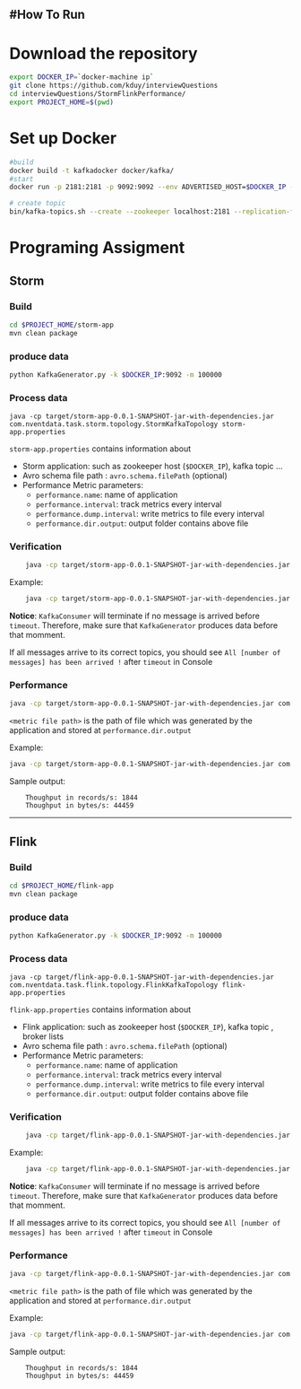 
#How To Run
---

# Download the repository
```bash
export DOCKER_IP=`docker-machine ip`
git clone https://github.com/kduy/interviewQuestions
cd interviewQuestions/StormFlinkPerformance/
export PROJECT_HOME=$(pwd)
```

# Set up Docker

```bash
#build
docker build -t kafkadocker docker/kafka/
#start
docker run -p 2181:2181 -p 9092:9092 --env ADVERTISED_HOST=$DOCKER_IP --env ADVERTISED_PORT=9092 --env KAFKA_CREATE_TOPICS=neverwinter,random1,random2,random3 kafkadocker

# create topic
bin/kafka-topics.sh --create --zookeeper localhost:2181 --replication-factor 1 --partitions 1 --topic test

```

# Programing Assigment

## Storm
### Build
```bash
cd $PROJECT_HOME/storm-app
mvn clean package
```

### produce data
```bash
python KafkaGenerator.py -k $DOCKER_IP:9092 -m 100000
```

### Process data
```
java -cp target/storm-app-0.0.1-SNAPSHOT-jar-with-dependencies.jar com.nventdata.task.storm.topology.StormKafkaTopology storm-app.properties
```

`storm-app.properties`  contains information about
- Storm application: such as zookeeper host (`$DOCKER_IP`), kafka topic ...
- Avro schema file path : `avro.schema.filePath` (optional)
- Performance Metric parameters:
    + `performance.name`: name of application
    + `performance.interval`: track metrics every interval
    + `performance.dump.interval`: write metrics to file every interval
    + `performance.dir.output`: output folder contains above file

### Verification
```bash
    java -cp target/storm-app-0.0.1-SNAPSHOT-jar-with-dependencies.jar com.nventdata.task.storm.verification.KafkaConsumer <zookeeperHost>:<port>  <topics> <timeout> <number of messages>
```
Example:

```bash
    java -cp target/storm-app-0.0.1-SNAPSHOT-jar-with-dependencies.jar com.nventdata.task.storm.verification.KafkaConsumer $DOCKER_IP:2181 random1,random2,random3 10000 100000
```


**Notice**: `KafkaConsumer` will terminate if no message is arrived before `timeout`. Therefore, make sure that `KafkaGenerator` produces data before that momment. 

If all messages arrive to its correct topics, you should see `All [number of messages] has been arrived !` after `timeout` in Console

### Performance
```bash
java -cp target/storm-app-0.0.1-SNAPSHOT-jar-with-dependencies.jar com.nventdata.task.storm.performance.Performance <metric file path>
```

`<metric file path>` is the path of file which was generated by the application and stored at `performance.dir.output`

Example:
```bash
java -cp target/storm-app-0.0.1-SNAPSHOT-jar-with-dependencies.jar com.nventdata.task.storm.performance.Performance /tmp/metrics/storm_81.csv
```

Sample output:
```
    Thoughput in records/s: 1844
    Thoughput in bytes/s: 44459
```

-----------

## Flink
### Build
```bash
cd $PROJECT_HOME/flink-app
mvn clean package
```

### produce data
```bash
python KafkaGenerator.py -k $DOCKER_IP:9092 -m 100000
```

### Process data
```
java -cp target/flink-app-0.0.1-SNAPSHOT-jar-with-dependencies.jar com.nventdata.task.flink.topology.FlinkKafkaTopology flink-app.properties
```

`flink-app.properties`  contains information about
- Flink application: such as zookeeper host (`$DOCKER_IP`), kafka topic , broker lists
- Avro schema file path : `avro.schema.filePath` (optional)
- Performance Metric parameters:
    + `performance.name`: name of application
    + `performance.interval`: track metrics every interval
    + `performance.dump.interval`: write metrics to file every interval
    + `performance.dir.output`: output folder contains above file

### Verification
```bash
    java -cp target/flink-app-0.0.1-SNAPSHOT-jar-with-dependencies.jar com.nventdata.task.flink.verification.KafkaConsumer  <zookeeperHost>:<port>  <topics> <timeout> <number of messages>
```
Example:

```bash
    java -cp target/flink-app-0.0.1-SNAPSHOT-jar-with-dependencies.jar com.nventdata.task.flink.verification.KafkaConsumer $DOCKER_IP:2181 random1,random2,random3 10000 100000
```


**Notice**: `KafkaConsumer` will terminate if no message is arrived before `timeout`. Therefore, make sure that `KafkaGenerator` produces data before that momment. 

If all messages arrive to its correct topics, you should see `All [number of messages] has been arrived !` after `timeout` in Console

### Performance
```bash
java -cp target/flink-app-0.0.1-SNAPSHOT-jar-with-dependencies.jar com.nventdata.task.flink.performance.Performance <metric file path>
```

`<metric file path>` is the path of file which was generated by the application and stored at `performance.dir.output`

Example:
```bash
java -cp target/flink-app-0.0.1-SNAPSHOT-jar-with-dependencies.jar com.nventdata.task.flink.performance.Performance /tmp/metrics/flink_34.csv
```

Sample output:
```
    Thoughput in records/s: 1844
    Thoughput in bytes/s: 44459
```